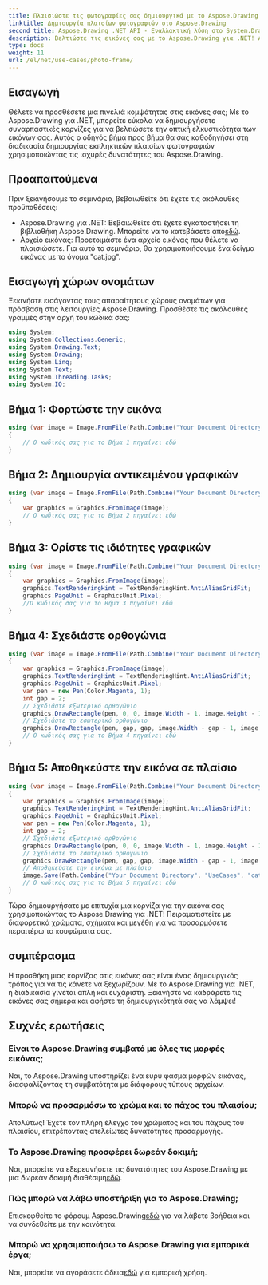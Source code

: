 ```yaml
---
title: Πλαισιώστε τις φωτογραφίες σας δημιουργικά με το Aspose.Drawing για .NET
linktitle: Δημιουργία πλαισίων φωτογραφιών στο Aspose.Drawing
second_title: Aspose.Drawing .NET API - Εναλλακτική λύση στο System.Drawing.Common
description: Βελτιώστε τις εικόνες σας με το Aspose.Drawing για .NET! Ακολουθήστε τον βήμα προς βήμα οδηγό μας για να δημιουργήσετε εντυπωσιακές κορνίζες. Εξερευνήστε το Aspose.Drawing για .NET τώρα!
type: docs
weight: 11
url: /el/net/use-cases/photo-frame/
---
```

## Εισαγωγή
Θέλετε να προσθέσετε μια πινελιά κομψότητας στις εικόνες σας; Με το Aspose.Drawing για .NET, μπορείτε εύκολα να δημιουργήσετε συναρπαστικές κορνίζες για να βελτιώσετε την οπτική ελκυστικότητα των εικόνων σας. Αυτός ο οδηγός βήμα προς βήμα θα σας καθοδηγήσει στη διαδικασία δημιουργίας εκπληκτικών πλαισίων φωτογραφιών χρησιμοποιώντας τις ισχυρές δυνατότητες του Aspose.Drawing.
## Προαπαιτούμενα
Πριν ξεκινήσουμε το σεμινάριο, βεβαιωθείτε ότι έχετε τις ακόλουθες προϋποθέσεις:
-  Aspose.Drawing για .NET: Βεβαιωθείτε ότι έχετε εγκαταστήσει τη βιβλιοθήκη Aspose.Drawing. Μπορείτε να το κατεβάσετε από[εδώ](https://releases.aspose.com/drawing/net/).
- Αρχείο εικόνας: Προετοιμάστε ένα αρχείο εικόνας που θέλετε να πλαισιώσετε. Για αυτό το σεμινάριο, θα χρησιμοποιήσουμε ένα δείγμα εικόνας με το όνομα "cat.jpg".
## Εισαγωγή χώρων ονομάτων
Ξεκινήστε εισάγοντας τους απαραίτητους χώρους ονομάτων για πρόσβαση στις λειτουργίες Aspose.Drawing. Προσθέστε τις ακόλουθες γραμμές στην αρχή του κώδικά σας:
```csharp
using System;
using System.Collections.Generic;
using System.Drawing.Text;
using System.Drawing;
using System.Linq;
using System.Text;
using System.Threading.Tasks;
using System.IO;
```
## Βήμα 1: Φορτώστε την εικόνα
```csharp
using (var image = Image.FromFile(Path.Combine("Your Document Directory", "UseCases", "cat.jpg")))
{
    // Ο κωδικός σας για το Βήμα 1 πηγαίνει εδώ
}
```
## Βήμα 2: Δημιουργία αντικειμένου γραφικών
```csharp
using (var image = Image.FromFile(Path.Combine("Your Document Directory", "UseCases", "cat.jpg")))
{
    var graphics = Graphics.FromImage(image);
    // Ο κωδικός σας για το Βήμα 2 πηγαίνει εδώ
}
```
## Βήμα 3: Ορίστε τις ιδιότητες γραφικών
```csharp
using (var image = Image.FromFile(Path.Combine("Your Document Directory", "UseCases", "cat.jpg")))
{
    var graphics = Graphics.FromImage(image);
    graphics.TextRenderingHint = TextRenderingHint.AntiAliasGridFit;
    graphics.PageUnit = GraphicsUnit.Pixel;
    //Ο κωδικός σας για το Βήμα 3 πηγαίνει εδώ
}
```
## Βήμα 4: Σχεδιάστε ορθογώνια
```csharp
using (var image = Image.FromFile(Path.Combine("Your Document Directory", "UseCases", "cat.jpg")))
{
    var graphics = Graphics.FromImage(image);
    graphics.TextRenderingHint = TextRenderingHint.AntiAliasGridFit;
    graphics.PageUnit = GraphicsUnit.Pixel;
    var pen = new Pen(Color.Magenta, 1);
    int gap = 2;
    // Σχεδιάστε εξωτερικό ορθογώνιο
    graphics.DrawRectangle(pen, 0, 0, image.Width - 1, image.Height - 1);
    // Σχεδιάστε το εσωτερικό ορθογώνιο
    graphics.DrawRectangle(pen, gap, gap, image.Width - gap - 1, image.Height - gap - 1);
    // Ο κωδικός σας για το Βήμα 4 πηγαίνει εδώ
}
```
## Βήμα 5: Αποθηκεύστε την εικόνα σε πλαίσιο
```csharp
using (var image = Image.FromFile(Path.Combine("Your Document Directory", "UseCases", "cat.jpg")))
{
    var graphics = Graphics.FromImage(image);
    graphics.TextRenderingHint = TextRenderingHint.AntiAliasGridFit;
    graphics.PageUnit = GraphicsUnit.Pixel;
    var pen = new Pen(Color.Magenta, 1);
    int gap = 2;
    // Σχεδιάστε εξωτερικό ορθογώνιο
    graphics.DrawRectangle(pen, 0, 0, image.Width - 1, image.Height - 1);
    // Σχεδιάστε το εσωτερικό ορθογώνιο
    graphics.DrawRectangle(pen, gap, gap, image.Width - gap - 1, image.Height - gap - 1);
    // Αποθηκεύστε την εικόνα με πλαίσιο
    image.Save(Path.Combine("Your Document Directory", "UseCases", "cat_with_honor_out.jpg"));
    // Ο κωδικός σας για το Βήμα 5 πηγαίνει εδώ
}
```
Τώρα δημιουργήσατε με επιτυχία μια κορνίζα για την εικόνα σας χρησιμοποιώντας το Aspose.Drawing για .NET! Πειραματιστείτε με διαφορετικά χρώματα, σχήματα και μεγέθη για να προσαρμόσετε περαιτέρω τα κουφώματα σας.
## συμπέρασμα
Η προσθήκη μιας κορνίζας στις εικόνες σας είναι ένας δημιουργικός τρόπος για να τις κάνετε να ξεχωρίζουν. Με το Aspose.Drawing για .NET, η διαδικασία γίνεται απλή και ευχάριστη. Ξεκινήστε να καδράρετε τις εικόνες σας σήμερα και αφήστε τη δημιουργικότητά σας να λάμψει!
## Συχνές ερωτήσεις
### Είναι το Aspose.Drawing συμβατό με όλες τις μορφές εικόνας;
Ναι, το Aspose.Drawing υποστηρίζει ένα ευρύ φάσμα μορφών εικόνας, διασφαλίζοντας τη συμβατότητα με διάφορους τύπους αρχείων.
### Μπορώ να προσαρμόσω το χρώμα και το πάχος του πλαισίου;
Απολύτως! Έχετε τον πλήρη έλεγχο του χρώματος και του πάχους του πλαισίου, επιτρέποντας ατελείωτες δυνατότητες προσαρμογής.
### Το Aspose.Drawing προσφέρει δωρεάν δοκιμή;
 Ναι, μπορείτε να εξερευνήσετε τις δυνατότητες του Aspose.Drawing με μια δωρεάν δοκιμή διαθέσιμη[εδώ](https://releases.aspose.com/).
### Πώς μπορώ να λάβω υποστήριξη για το Aspose.Drawing;
 Επισκεφθείτε το φόρουμ Aspose.Drawing[εδώ](https://forum.aspose.com/c/diagram/17) για να λάβετε βοήθεια και να συνδεθείτε με την κοινότητα.
### Μπορώ να χρησιμοποιήσω το Aspose.Drawing για εμπορικά έργα;
 Ναι, μπορείτε να αγοράσετε άδεια[εδώ](https://purchase.aspose.com/buy) για εμπορική χρήση.